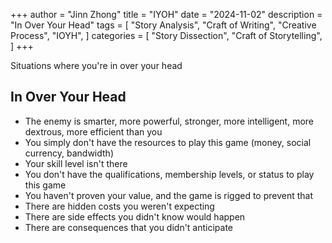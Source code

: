 +++
author = "Jinn Zhong"
title = "IYOH"
date = "2024-11-02"
description = "In Over Your Head"
tags = [
    "Story Analysis",
    "Craft of Writing",
    "Creative Process",
    "IOYH",
]
categories = [
    "Story Dissection",
    "Craft of Storytelling",
]
+++

Situations where you're in over your head

## In Over Your Head
* The enemy is smarter, more powerful, stronger, more intelligent, more dextrous, more efficient than you
* You simply don't have the resources to play this game (money, social currency, bandwidth)
* Your skill level isn't there
* You don't have the qualifications, membership levels, or status to play this game
* You haven't proven your value, and the game is rigged to prevent that
* There are hidden costs you weren't expecting
* There are side effects you didn't know would happen
* There are consequences that you didn't anticipate

